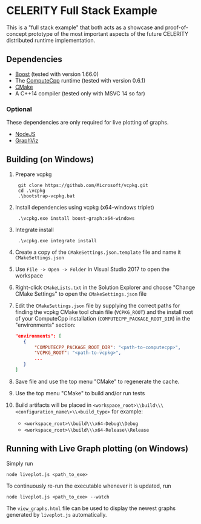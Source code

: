 # CELERITY Full Stack Example

This is a "full stack example" that both acts as a showcase and proof-of-concept
prototype of the most important aspects of the future CELERITY distributed
runtime implementation.

## Dependencies

* [Boost](http://www.boost.org) (tested with version 1.66.0)
* The [ComputeCpp](https://www.codeplay.com/products/computesuite/computecpp)
  runtime (tested with version 0.6.1)
* [CMake](https://www.cmake.org)
* A C++14 compiler (tested only with MSVC 14 so far)

### Optional
These dependencies are only required for live plotting of graphs.

* [NodeJS](https://nodejs.org/en)
* [GraphViz](http://graphviz.org)

## Building (on Windows)

1. Prepare vcpkg

        git clone https://github.com/Microsoft/vcpkg.git
        cd .\vcpkg
        .\bootstrap-vcpkg.bat

2. Install dependencies using vcpkg (x64-windows triplet)

        .\vcpkg.exe install boost-graph:x64-windows

3. Integrate install

        .\vcpkg.exe integrate install

4. Create a copy of the `CMakeSettings.json.template` file and name it
   `CMakeSettings.json`

5. Use `File -> Open -> Folder` in Visual Studio 2017 to open the workspace

6. Right-click `CMakeLists.txt` in the Solution Explorer and choose "Change
   CMake Settings" to open the `CMakeSettings.json` file

7. Edit the `CMakeSettings.json` file by supplying the correct paths for finding
   the vcpkg CMake tool chain file (`VCPKG_ROOT`) and the install root of your
   ComputeCpp installation (`COMPUTECPP_PACKAGE_ROOT_DIR`) in the "environments"
   section:

    ```json
    "environments": [
       {
           "COMPUTECPP_PACKAGE_ROOT_DIR": "<path-to-computecpp>",
           "VCPKG_ROOT": "<path-to-vcpkg>",
           ...
       }
    ]
    ```

8. Save file and use the top menu "CMake" to regenerate the cache.

9. Use the top menu "CMake" to build and/or run tests

10. Build artifacts will be placed in
    `<workspace_root>\\build\\\<configuration_name\>\\<build_type>` for example:
    + `<workspace_root>\\build\\\x64-Debug\\Debug`
    + `<workspace_root>\\build\\\x64-Release\\Release`

## Running with Live Graph plotting (on Windows)

Simply run

    node liveplot.js <path_to_exe>

To continuously re-run the executable whenever it is updated, run

    node liveplot.js <path_to_exe> --watch

The `view_graphs.html` file can be used to display the newest graphs generated
by `liveplot.js` automatically.
